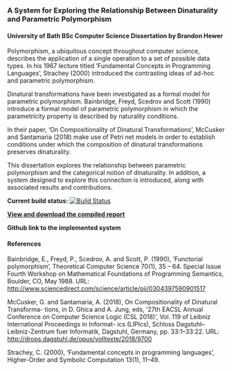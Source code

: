 ### A System for Exploring the Relationship Between Dinaturality and Parametric Polymorphism

#### University of Bath BSc Computer Science Dissertation by Brandon Hewer

Polymorphism, a ubiquitous concept throughout computer science, describes the application of a single operation to a set of possible data types. In his 1967 lecture titled ‘Fundamental Concepts in Programming Languages’, Strachey (2000) introduced the contrasting ideas of ad-hoc and parametric polymorphism.

Dinatural transformations have been investigated as a formal model for parametric polymorphism. Bainbridge, Freyd, Scedrov and Scott (1990) introduce a formal model of parametric polymorphism in which the parametricity property is described by naturality conditions. 

In their paper, ‘On Compositionality of Dinatural Transformations’, McCusker and Santamaria (2018) make use of Petri net models in order to establish conditions under which the composition of dinatural transformations preserves dinaturality.

This dissertation explores the relationship between parametric polymorphism and the categorical notion of dinaturality. In addition, a system designed to explore this connection is introduced, along with associated results and contributions.

**Current build status:** [![Build Status](https://travis-ci.org/brandonhewer/Dissertation.svg?branch=master)](https://travis-ci.org/brandonhewer/Dissertation)

**[View and download the compiled report](https://www.dropbox.com/s/8y9aqm7pnrgmxoa/Brandon_Hewer_Dissertation_2018-19-latest.pdf?dl=0)**

**Github link to the implemented system**

#### References
Bainbridge, E., Freyd, P., Scedrov, A. and Scott, P. (1990), ‘Functorial polymorphism’, Theoretical Computer Science 70(1), 35 – 64. Special Issue Fourth Workshop on Mathematical Foundations of Programming Semantics, Boulder, CO, May 1988. URL: http://www.sciencedirect.com/science/article/pii/0304397590901517

McCusker, G. and Santamaria, A. (2018), On Compositionality of Dinatural Transforma- tions, in D. Ghica and A. Jung, eds, ‘27th EACSL Annual Conference on Computer Science Logic (CSL 2018)’, Vol. 119 of Leibniz International Proceedings in Informat- ics (LIPIcs), Schloss Dagstuhl–Leibniz-Zentrum fuer Informatik, Dagstuhl, Germany, pp. 33:1–33:22.
URL: http://drops.dagstuhl.de/opus/volltexte/2018/9700

Strachey, C. (2000), ‘Fundamental concepts in programming languages’, Higher-Order and Symbolic Computation 13(1), 11–49.
